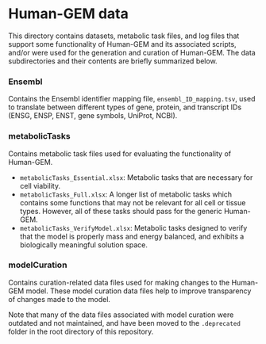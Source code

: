 # Human-GEM data

This directory contains datasets, metabolic task files, and log files that support some functionality of Human-GEM and its associated scripts, and/or were used for the generation and curation of Human-GEM. The data subdirectories and their contents are briefly summarized below.

### Ensembl
Contains the Ensembl identifier mapping file, `ensembl_ID_mapping.tsv`, used to translate between different types of gene, protein, and transcript IDs (ENSG, ENSP, ENST, gene symbols, UniProt, NCBI).

### metabolicTasks
Contains metabolic task files used for evaluating the functionality of Human-GEM.
- `metabolicTasks_Essential.xlsx`: Metabolic tasks that are necessary for cell viability.
- `metabolicTasks_Full.xlsx`: A longer list of metabolic tasks which contains some functions that may not be relevant for all cell or tissue types. However, all of these tasks should pass for the generic Human-GEM.
- `metabolicTasks_VerifyModel.xlsx`: Metabolic tasks designed to verify that the model is properly mass and energy balanced, and exhibits a biologically meaningful solution space.

### modelCuration
Contains curation-related data files used for making changes to the Human-GEM model. These model curation data files help to improve transparency of changes made to the model.

Note that many of the data files associated with model curation were outdated and not maintained, and have been moved to the `.deprecated` folder in the root directory of this repository.
